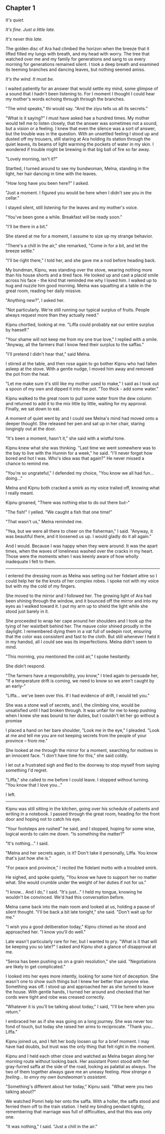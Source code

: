 ## Chapter 1

_It's quiet._

_It's fine. Just a little late._

_It's never this late._

The golden disc of Ara had climbed the horizon when the breeze that it lifted filled my lungs with breath, and my head with worry. The tree that watched over me and my family for generations and sang to us every morning for generations remained silent. I took a deep breath and examined its teeming branches and dancing leaves, but nothing seemed amiss.

_It's the wind. It must be._

I waited patiently for an answer that would settle my mind, some glimpse of a sound that I hadn't been listening to. For I moment I thought I could hear my mother's words echoing through through the branches.

"The wind speaks," thi would say. "And the ziyu tells us all its secrets."

"What is it saying?" I must have asked hae a hundred times. My mother would tell me to listen closely, that the answer was sometimes not a sound, but a vision or a feeling. I knew that even the silence was a sort of answer, but the trouble was in the question. With an unsettled feeling I stood up and dusted off my trousers, still staring at Ara holding its station through the quiet leaves, its beams of light warming the pockets of water in my skin. I wondered if trouble might be brewing in that big ball of fire so far away.

"Lovely morning, isn't it?"

Startled, I turned around to see my bundwoman, Melna, standing in the light, her hair dancing in time with the leaves.

"How long have you been here?" I asked.

"Just a moment. I figured you would be here when I didn't see you in the cellar."

I stayed silent, still listening for the leaves and my mother's voice.

"You've been gone a while. Breakfast will be ready soon."

"I'll be there in a bit."

She stared at me for a moment, I assume to size up my strange behavior.

"There's a chill in the air," she remarked, "Come in for a bit, and let the breeze settle."

"I'll be right there," I told her, and she gave me a nod before heading back.

My bundman, Kipnu, was standing over the stove, wearing nothing more than his house shorts and a tired face. He looked up and cast a placid smile across his face - the kind that reminded me why I loved him. I walked up to hug and nuzzle him good morning. Melna was squatting at a table in the great room, reading her daily missive.

"Anything new?", I asked her.

"Not particularly. We're still running our typical surplus of fruits. People always request more than they actually need."

Kipnu chortled, looking at me. "Liffa could probably eat our entire surplus by haeself."

"Your shame will not keep me from my one true love," I replied with a smile. "Anyway, all the farmers that I know feed their surplus to the saffas."

"I'll pretend I didn't hear that," said Melna.

I stirred at the table, and then rose again to go bother Kipnu who had fallen asleep at the stove. With a gentle nudge, I moved him away and removed the pot from the heat.

"Let me make sure it's still like my mother used to make," I said as I took out a spoon of my own and dipped it into the pot. "Too thick - add some water."

Kipnu walked to the great room to pull some water from the dew column and returned to add it to the mix little by little, waiting for my approval. Finally, we sat down to eat.

A moment of quiet went by and I could see Melna's mind had moved onto a deeper thought. She released her pen and sat up in her chair, staring longingly out at the door.

<!-- The three of us had joined too early before we could roam across the world. -->

"It's been a moment, hasn't it," she said with a wistful tone.

Kipnu knew what she was thinking. "Last time we went somewhere was to the bay to live with the Hunnin for a week," he said. "I'll never forget how bored and hot I was. Who's idea was that again?" He never missed a chance to remind me.

"You're so ungrateful," I defended my choice, "You know we all had fun... doing..."

Melna and Kipnu both cracked a smirk as my voice trailed off, knowing what I really meant.

Kipnu groaned, "There was nothing else to do out there but–"

"The fish!" I yelled. "We caught a fish that one time!"

"That wasn't us," Melna reminded me.

"Yea, but we were all there to cheer on the fisherman," I said. "Anyway, it was beautiful there, and it loosened us up. I would gladly do it all again."

And I would. Because I was happy when they were around. It was the apart times, when the waves of loneliness washed over the cracks in my heart. Those were the moments when I was keenly aware of how wholly inadequate I felt to them.

---

I entered the dressing room as Melna was setting out her fidelant attire so I could help her tie the knots of her complex robes. I spoke not with my voice but with my the cold of my fingers.

She moved to the mirror and I followed her. The growing light of Ara had been shining through the window, and it bounced off the mirror and into my eyes as I walked toward it. I put my arm up to shield the light while she stood just barely in it.

She proceeded to wrap her cape around her shoulders and I took up the tying of her waistbelt behind her. The mauve color shined proudly in the daylight. I remembered dying them in a vat full of sedepin root, ensuring that the color was consistent and fast to the cloth. But still whenever I held it in my handsd, all I could see was its imperfections. Melna didn't seem to mind.

"This morning, you mentioned the cold air," I spoke hesitantly.

She didn't respond.

"The farmers have a responsibility, you know," I tried again to persuade her, "If a temperature drift is coming, we need to know so we aren't caught by an early-"

"Liffa... we've been over this. If I had evidence of drift, I would tell you."

She was a stone wall of secrets, and I, the climbing vine, would be unsatisfied until I had broken through. It was unfair for me to keep pushing when I knew she was bound to her duties, but I couldn't let her go without a promise

I placed a hand on her bare shoulder, "Look me in the eye," I pleaded. "Look at me and tell me you are not keeping secrets from the people of your province – from me."

She looked at me through the mirror for a moment, searching for motives in an innocent face. "I don't have time for this," she said coldly.

I let out a frustrated sigh and fled to the doorway to stop myself from saying something I'd regret.

"Liffa," she called to me before I could leave. I stopped without turning. "You know that I love you..."

I left.

---

Kipnu was still sitting in the kitchen, going over his schedule of patients and writing in a notebook. I passed through the great room, heading for the front door and hoping not to catch his eye.

"Your footsteps are rushed" he said, and I stopped, hoping for some wise, logical words to calm me down. "Is something the matter?"

"It's nothing..." I said.

"Melna and her secrets again, is it? Don't take it personally, Liffa. You know that's just how she is."

"For peace and province," I recited the fidelant motto with a troubled smirk.

He sighed, and spoke quietly, "You know we have to support her no matter what. She would crumble under the weight of her duties if not for us."

"I know... And I do," I said. "It's just..." I held my tongue, knowing he wouldn't be convinced. We'd had this conversation before.

Melna came back into the main room and looked at us, holding a pause of silent thought. "I'll be back a bit late tonight," she said. "Don't wait up for me."

"I wish you a good deliberation today," Kipnu chimed as he stood and approached her. "I know you'll do well."

Late wasn't particularly rare for her, but I wanted to pry. "What is it that will be keeping you so late?" I asked and Kipnu shot a glance of disapproval at me.

"Seroa has been pushing us on a grain resolution," she said. "Negotiations are likely to get complicated."

I looked into her eyes more intently, looking for some hint of deception. She wasn't one to show such things but I knew her better than anyone else. Something was off. I stood up and approached her as she turned to leave the house. With gentle hands, I turned her around and checked that her cords were tight and robe was creased correctly.

"Whatever it is you'll be talking about today," I said, "I'll be here when you return."

I embraced her as if she was going on a long journey. She was never too fond of touch, but today she raised her arms to reciprocate. "Thank you... Liffa."

Kipnu joined us, and I felt her body loosen up for a brief moment. I may have had doubts, but trust was the only thing that felt right in the moment.

Kipnu and I held each other close and watched as Melna began along her morning route without looking back. Her assistant Pomri stood with her gray-furred saffa at the side of the road, looking as palatial as always. The two of them together always gave me an uneasy feeling. _How strange a feeling... to envy my own bundwoman's assistant_.

"Something's different about her today," Kipnu said. "What were you two talking about?"

We watched Pomri help her onto the saffa. With a holler, the saffa stood and ferried them off to the train station. I held my binding pendant tightly, remembering that marriage was full of difficulties, and that this was only one.

"It was nothing," I said. "Just a chill in the air."
